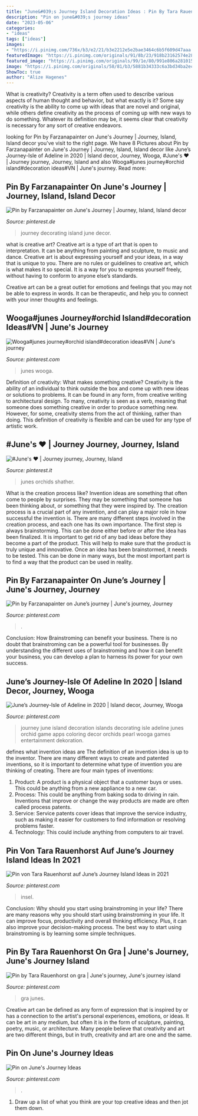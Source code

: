 ```yaml
---
title: "June&#039;s Journey Island Decoration Ideas : Pin By Tara Rauenhorst On Gra"
description: "Pin on june&#039;s journey ideas"
date: "2023-05-06"
categories:
- "ideas"
tags: ["ideas"]
images:
- "https://i.pinimg.com/736x/b3/e2/21/b3e2212e5e2bae3464c6b5f609d47aaa.jpg"
featuredImage: "https://i.pinimg.com/originals/91/8b/23/918b23162574e28a388e6ecb55219089.jpg"
featured_image: "https://i.pinimg.com/originals/99/1e/80/991e806a2810158405d079f0ac89dcf4.jpg"
image: "https://i.pinimg.com/originals/58/81/b3/5881b34333c6a3bd34ba2ec9d2fe2c04.jpg"
ShowToc: true
author: "Alize Hagenes"
---
```



What is creativity?
Creativity is a term often used to describe various aspects of human thought and behavior, but what exactly is it? Some say creativity is the ability to come up with ideas that are novel and original, while others define creativity as the process of coming up with new ways to do something. Whatever its definition may be, it seems clear that creativity is necessary for any sort of creative endeavors.

	

		
looking for Pin by Farzanapainter on June&#039;s Journey | Journey, Island, Island decor you've visit to the right page. We have 8 Pictures about Pin by Farzanapainter on June&#039;s Journey | Journey, Island, Island decor like June’s Journey-Isle of Adeline in 2020 | Island decor, Journey, Wooga, #June&#039;s ♥️ | Journey journey, Journey, Island and also Wooga#junes journey#orchid island#decoration ideas#VN | June&#039;s journey. Read more:
		
    
## Pin By Farzanapainter On June&#039;s Journey | Journey, Island, Island Decor

<img loading=lazy src="https://i.pinimg.com/originals/15/fc/97/15fc97c8833c6db7de6779b9b2615600.jpg" onerror="this.onerror=null;this.src='https://tse3.mm.bing.net/th?id=OIP.a4eeMG0RaUpIFJzgtdks4QHaHC&amp;pid=15.1';" alt="Pin by Farzanapainter on June&#039;s Journey | Journey, Island, Island decor">

_Source: pinterest.de_

>journey decorating island june decor. 

	

what is creative art?
Creative art is a type of art that is open to interpretation. It can be anything from painting and sculpture, to music and dance. Creative art is about expressing yourself and your ideas, in a way that is unique to you.
There are no rules or guidelines to creative art, which is what makes it so special. It is a way for you to express yourself freely, without having to conform to anyone else’s standards.

Creative art can be a great outlet for emotions and feelings that you may not be able to express in words. It can be therapeutic, and help you to connect with your inner thoughts and feelings.

    
## Wooga#junes Journey#orchid Island#decoration Ideas#VN | June&#039;s Journey

<img loading=lazy src="https://i.pinimg.com/736x/b0/93/af/b093af50d4dfcf994cfee8370cbabba6.jpg" onerror="this.onerror=null;this.src='https://tse2.mm.bing.net/th?id=OIP.-cxWsDv2kxhARkrOP1h35QHaFK&amp;pid=15.1';" alt="Wooga#junes journey#orchid island#decoration ideas#VN | June&#039;s journey">

_Source: pinterest.com_

>junes wooga. 

	

Definition of creativity: What makes something creative?
Creativity is the ability of an individual to think outside the box and come up with new ideas or solutions to problems. It can be found in any form, from creative writing to architectural design. To many, creativity is seen as a verb, meaning that someone does something creative in order to produce something new. However, for some, creativity stems from the act of thinking, rather than doing. This definition of creativity is flexible and can be used for any type of artistic work.

    
## #June&#039;s ♥️ | Journey Journey, Journey, Island

<img loading=lazy src="https://i.pinimg.com/736x/b3/e2/21/b3e2212e5e2bae3464c6b5f609d47aaa.jpg" onerror="this.onerror=null;this.src='https://tse3.mm.bing.net/th?id=OIP.Ap-_Nlkz14iJfnXWoVhu6gHaGe&amp;pid=15.1';" alt="#June&#039;s ♥️ | Journey journey, Journey, Island">

_Source: pinterest.it_

>junes orchids shather. 

	

What is the creation process like?
Invention ideas are something that often come to people by surprises. They may be something that someone has been thinking about, or something that they were inspired by. The creation process is a crucial part of any invention, and can play a major role in how successful the invention is. There are many different steps involved in the creation process, and each one has its own importance. 
The first step is always brainstorming. This can be done either before or after the idea has been finalized. It is important to get rid of any bad ideas before they become a part of the product. This will help to make sure that the product is truly unique and innovative. Once an idea has been brainstormed, it needs to be tested. This can be done in many ways, but the most important part is to find a way that the product can be used in reality.

    
## Pin By Farzanapainter On June’s Journey | June&#039;s Journey, Journey

<img loading=lazy src="https://i.pinimg.com/originals/db/8c/31/db8c31eef82a8838483a9873551da397.jpg" onerror="this.onerror=null;this.src='https://tse3.mm.bing.net/th?id=OIP.4cGQLvCUByr1ALxYylVOfAHaNK&amp;pid=15.1';" alt="Pin by Farzanapainter on June’s journey | June&#039;s journey, Journey">

_Source: pinterest.com_

>. 

	

Conclusion: How Brainstroming can benefit your business.
There is no doubt that brainstroming can be a powerful tool for businesses. By understanding the different uses of brainstroming and how it can benefit your business, you can develop a plan to harness its power for your own success.

    
## June’s Journey-Isle Of Adeline In 2020 | Island Decor, Journey, Wooga

<img loading=lazy src="https://i.pinimg.com/originals/99/1e/80/991e806a2810158405d079f0ac89dcf4.jpg" onerror="this.onerror=null;this.src='https://tse3.mm.bing.net/th?id=OIP.KLMrrAQmdoyKxAO7qF1IjgHaHa&amp;pid=15.1';" alt="June’s Journey-Isle of Adeline in 2020 | Island decor, Journey, Wooga">

_Source: pinterest.com_

>journey june island decoration islands decorating isle adeline junes orchid game apps coloring decor orchids pearl wooga games entertainment dekoration. 

	

defines what invention ideas are
The definition of an invention idea is up to the inventor. 
There are many different ways to create and patented inventions, so it is important to determine what type of invention you are thinking of creating. There are four main types of inventions: 
1) Product: A product is a physical object that a customer buys or uses. This could be anything from a new appliance to a new car. 
2) Process: This could be anything from baking soda to driving in rain. Inventions that improve or change the way products are made are often called process patents. 
3) Service: Service patents cover ideas that improve the service industry, such as making it easier for customers to find information or resolving problems faster. 
4) Technology: This could include anything from computers to air travel.

    
## Pin Von Tara Rauenhorst Auf June’s Journey Island Ideas In 2021

<img loading=lazy src="https://i.pinimg.com/736x/6c/fc/f3/6cfcf30b91cb0ad23b8f80af211b5ef4.jpg" onerror="this.onerror=null;this.src='https://tse1.mm.bing.net/th?id=OIP.LIZ2IMOQxbGKL8-oyVgQPgHaFG&amp;pid=15.1';" alt="Pin von Tara Rauenhorst auf June’s Journey Island Ideas in 2021">

_Source: pinterest.com_

>insel. 

	

Conclusion: Why should you start using brainstroming in your life?
There are many reasons why you should start using brainstroming in your life. It can improve focus, productivity and overall thinking efficiency. Plus, it can also improve your decision-making process. The best way to start using brainstroming is by learning some simple techniques.

    
## Pin By Tara Rauenhorst On Gra | June&#039;s Journey, June&#039;s Journey Island

<img loading=lazy src="https://i.pinimg.com/originals/58/81/b3/5881b34333c6a3bd34ba2ec9d2fe2c04.jpg" onerror="this.onerror=null;this.src='https://tse1.mm.bing.net/th?id=OIP.VWWCCJ99tVpo8JnpXv1IUQHaFx&amp;pid=15.1';" alt="Pin by Tara Rauenhorst on gra | June&#039;s journey, June&#039;s journey island">

_Source: pinterest.com_

>gra junes. 

	

Creative art can be defined as any form of expression that is inspired by or has a connection to the artist's personal experiences, emotions, or ideas. It can be art in any medium, but often it is in the form of sculpture, painting, poetry, music, or architecture. Many people believe that creativity and art are two different things, but in truth, creativity and art are one and the same.

    
## Pin On June&#039;s Journey Ideas

<img loading=lazy src="https://i.pinimg.com/originals/91/8b/23/918b23162574e28a388e6ecb55219089.jpg" onerror="this.onerror=null;this.src='https://tse2.mm.bing.net/th?id=OIP.fmh5PKaaYeo2zO5DThWhtAHaFj&amp;pid=15.1';" alt="Pin on June&#039;s Journey Ideas">

_Source: pinterest.com_

>. 

	

1. Draw up a list of what you think are your top creative ideas and then jot them down.

